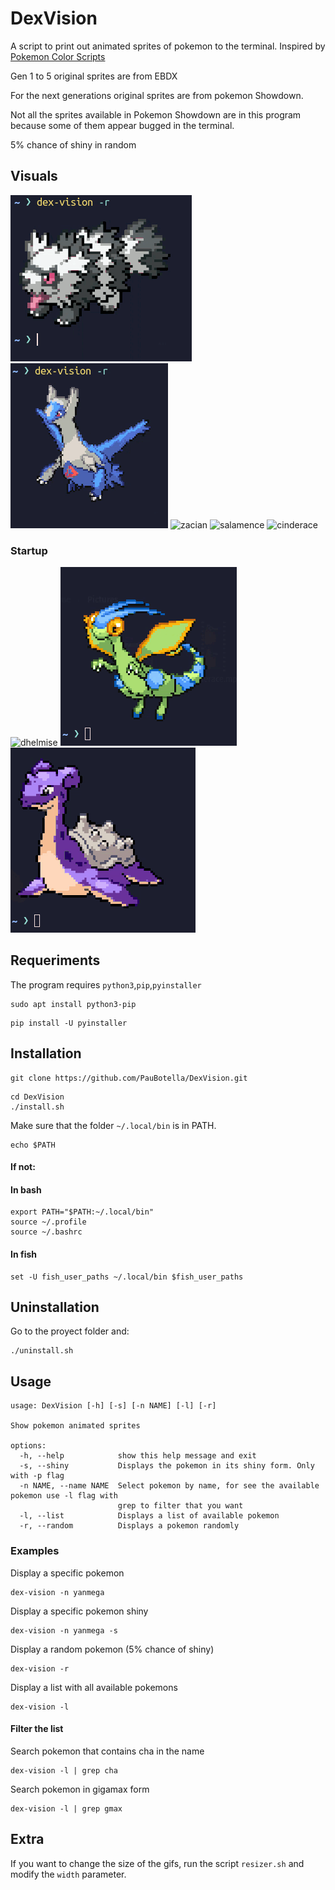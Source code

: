 # DexVision

A script to print out animated sprites of pokemon to the terminal. Inspired by
[Pokemon Color Scripts](https://gitlab.com/phoneybadger/pokemon-colorscripts)


Gen 1 to 5 original sprites are from EBDX

For the next generations original sprites are from pokemon Showdown.

Not all the sprites available in Pokemon Showdown are in this program because some of them appear bugged in the terminal.

5% chance of shiny in random

## Visuals
![galarian zigzagoon](./Assets/r1.gif)
![latios](./Assets/r2.gif)
![zacian](./Assets/zacian.gif)
![salamence](./Assets/salamence.gif)
![cinderace](./Assets/cinderace.gif)

### Startup
![dhelmise](./Assets/dhelmise.gif)
![flygon](./Assets/flygon.gif)
![lapras](./Assets/lapras.gif)

## Requeriments
The program requires `python3`,`pip`,`pyinstaller`
```
sudo apt install python3-pip
```
```
pip install -U pyinstaller
```
## Installation

```
git clone https://github.com/PauBotella/DexVision.git
```
```
cd DexVision
./install.sh
```
Make sure that the folder `~/.local/bin` is in PATH.
```
echo $PATH
```
#### If not:
#### In bash
```
export PATH="$PATH:~/.local/bin"
source ~/.profile
source ~/.bashrc
```
#### In fish
```
set -U fish_user_paths ~/.local/bin $fish_user_paths
```
## Uninstallation
Go to the proyect folder and:
```
./uninstall.sh
```

## Usage
```
usage: DexVision [-h] [-s] [-n NAME] [-l] [-r]

Show pokemon animated sprites

options:
  -h, --help            show this help message and exit
  -s, --shiny           Displays the pokemon in its shiny form. Only with -p flag
  -n NAME, --name NAME  Select pokemon by name, for see the available pokemon use -l flag with
                        grep to filter that you want
  -l, --list            Displays a list of available pokemon
  -r, --random          Displays a pokemon randomly
```
### Examples
Display a specific pokemon
```
dex-vision -n yanmega
```
Display a specific pokemon shiny
```
dex-vision -n yanmega -s
```
Display a random pokemon (5% chance of shiny)
```
dex-vision -r
```
Display a list with all available pokemons
```
dex-vision -l
```
#### Filter the list
Search pokemon that contains cha in the name
```
dex-vision -l | grep cha
```
Search pokemon in gigamax form
```
dex-vision -l | grep gmax
```
## Extra
If you want to change the size of the gifs, run the script `resizer.sh` and modify the `width` parameter.
